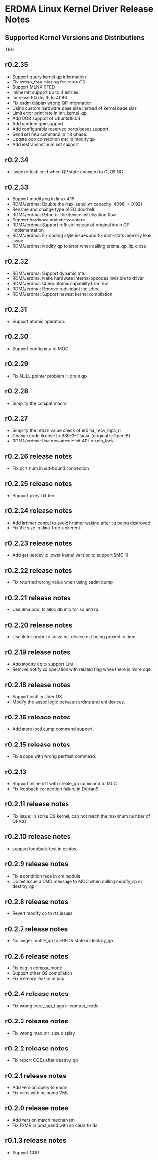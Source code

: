 # ERDMA Linux Kernel Driver Release Notes

## Supported Kernel Versions and Distributions
TBD

## r0.2.35
* Support query kernel qp information
* Fix mmap_free missing for some OS
* Support MLNX OFED
* Inline mtt support up to 4 entries.
* Increase EQ depth to 4096
* Fix eadm display wrong QP information
* Using custom hardware page size instead of kernel page size
* Limit error print rate in init_kernel_qp
* Add OOB support of Ubuntu18.04
* Add random qpn support.
* Add configurable reserved ports bases support.
* Send set mtu command in init phase.
* Update oob connection info in modify qp
* Add restransmit num set support

## r0.2.34
* Issue reflush cmd when QP state changed to CLOSING.

## r0.2.33
* Support modify cq in linux 4.19
* RDMA/erdma: Double the max_send_wr capacity (4096 -> 8192)
* Rename and change type of EQ doorbell
* RDMA/erdma: Refactor the device initialization flow
* Support hardware statistic counters
* RDMA/erdma: Support reflush instead of original drain QP implementation
* RDMA/erdma: Fix coding style issues and fix ioctl-stats memory leak issue
* RDMA/erdma: Modify qp to error when calling erdma_qp_llp_close

## r0.2.32
* RDMA/erdma: Support dynamic mtu
* RDMA/erdma: Make hardware internal opcodes invisible to driver
* RDMA/erdma: Query atomic capability from hw
* RDMA/erdma: Remove redundant includes
* RDMA/erdma: Support newest kernel compilation

## r0.2.31
* Support atomic operation.

## r0.2.30
* Support config mtu to MOC.

## r0.2.29
* Fix NULL pointer problem in drain qp

## r0.2.28
* Simplity the compat macro

## r0.2.27
* Simplity the return value check of erdma_recv_mpa_rr
* Change code license to BSD-3-Clause (original is OpenIB)
* RDMA/erdma: Use non-atomic bit API in spin_lock.

## r0.2.26 release notes
* Fix port num in out-bound connection

## r0.2.25 release notes
* Support pkey_tbl_len

## r0.2.24 release notes
* Add hrtimer cancel to avoid hrtimer waking after cq being destroyed.
* Fix the size in dma-free-coherent.

## r0.2.23 release notes
* Add get netdev to lower kernel version to support SMC-R

## r0.2.22 release notes
* Fix returned wrong value when using eadm dump

## r0.2.21 release notes
* Use dma pool to alloc db info for sq and rq.

## r0.2.20 release notes
* Use defer probe to solve net device not being probed in time.

## r0.2.19 release notes
* Add modify cq to support DIM.
* Remove notify cq operation with related flag when there is more cqe.

## r0.2.18 release notes
* Support ioctl in older OS
* Modify the assoc logic between erdma and eni devices.

## r0.2.16 release notes
* Add more ioctl dump command support.

## r0.2.15 release notes
* Fix a oops with wrong perftest command.

## r0.2.13
* Support inline mtt with create_qp command to MOC.
* Fix loopback connection failure in Debian9.

## r0.2.11 release notes
* Fix issue: in some OS kernel, can not reach the maximum number of QP/CQ

## r0.2.10 release notes
* support loopback test in centos.

## r0.2.9 release notes
* Fix a condition race in cm module
* Do not issue a CMD message to MOC when calling modify_qp in destroy_qp

## r0.2.8 release notes
* Revert modify qp to rts issues

## r0.2.7 release notes
* No longer motify_qp to ERROR state in destroy_qp

## r0.2.6 release notes
* Fix bug in compat_mode
* Support other OS compilation
* Fix memory leak in mmap

## r0.2.4 release notes
* Fix wrong core_cap_flags in compat_mode

## r0.2.3 release notes
* Fix wrong max_mr_size display

## r0.2.2 release notes
* Fix report CQEs after destroy_qp

## r0.2.1 release notes
* Add version query to eadm
* Fix oops with no numa VMs.

## r0.2.0 release notes
* Add version match mechanism
* Fix FRMR in post_send with no clear fields.

## r0.1.3 release notes
* Support GDR
